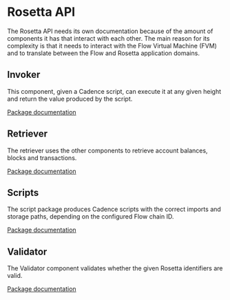 # Rosetta API

The Rosetta API needs its own documentation because of the amount of components it has that interact with each other.
The main reason for its complexity is that it needs to interact with the Flow Virtual Machine (FVM) and to translate between the Flow and Rosetta application domains.

## Invoker

This component, given a Cadence script, can execute it at any given height and return the value produced by the script.

[Package documentation](https://pkg.go.dev/github.com/optakt/flow-rosetta/rosetta/invoker)

## Retriever

The retriever uses the other components to retrieve account balances, blocks and transactions.

[Package documentation](https://pkg.go.dev/github.com/optakt/flow-rosetta/rosetta/retriever)

## Scripts

The script package produces Cadence scripts with the correct imports and storage paths, depending on the configured Flow chain ID.

[Package documentation](https://pkg.go.dev/github.com/optakt/flow-rosetta/rosetta/scripts)

## Validator

The Validator component validates whether the given Rosetta identifiers are valid.

[Package documentation](https://pkg.go.dev/github.com/optakt/flow-rosetta/rosetta/validator)

